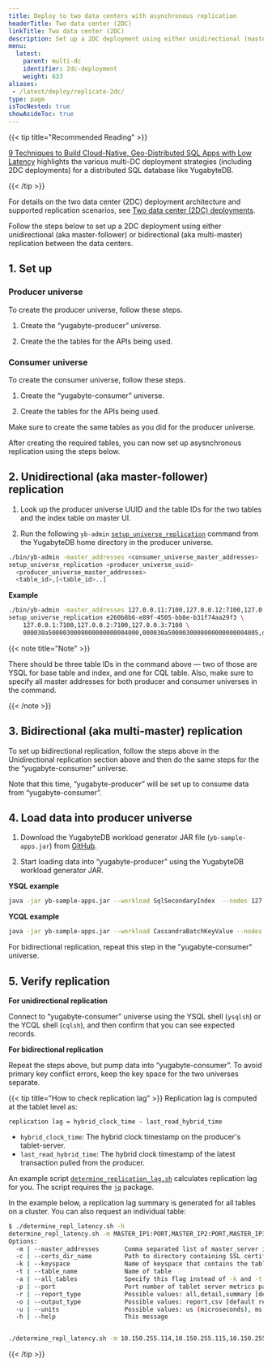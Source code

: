```yaml
---
title: Deploy to two data centers with asynchronous replication
headerTitle: Two data center (2DC)
linkTitle: Two data center (2DC)
description: Set up a 2DC deployment using either unidirectional (master-follower) or bidirectional (multi-master) replication between the data centers.
menu:
  latest:
    parent: multi-dc
    identifier: 2dc-deployment
    weight: 633
aliases:
 - /latest/deploy/replicate-2dc/
type: page
isTocNested: true
showAsideToc: true
---
```



{{< tip title="Recommended Reading" >}}

[9 Techniques to Build Cloud-Native, Geo-Distributed SQL Apps with Low Latency](https://blog.yugabyte.com/9-techniques-to-build-cloud-native-geo-distributed-sql-apps-with-low-latency/) highlights the various multi-DC deployment strategies (including 2DC deployments) for a distributed SQL database like YugabyteDB.

{{< /tip >}}

For details on the two data center (2DC) deployment architecture and supported replication scenarios, see [Two data center (2DC) deployments](../../../architecture/2dc-deployments).

Follow the steps below to set up a 2DC deployment using either unidirectional (aka master-follower) or bidirectional (aka multi-master) replication between the data centers.

## 1. Set up

### Producer universe

To create the producer universe, follow these steps.

1. Create the “yugabyte-producer” universe.

2. Create the the tables for the APIs being used.

### Consumer universe

To create the consumer universe, follow these steps.

1. Create the “yugabyte-consumer” universe.

2. Create the tables for the APIs being used.

Make sure to create the same tables as you did for the producer universe.

After creating the required tables, you can now set up asysnchronous replication using the steps below.

## 2. Unidirectional (aka master-follower) replication

1. Look up the producer universe UUID and the table IDs for the two tables and the index table on master UI.

2. Run the following `yb-admin` [`setup_universe_replication`](../../../admin/yb-admin/#setup-universe-replication) command from the YugabyteDB home directory in the producer universe.

```sh
./bin/yb-admin -master_addresses <consumer_universe_master_addresses>
setup_universe_replication <producer_universe_uuid>
  <producer_universe_master_addresses>
  <table_id>,[<table_id>..]
```

**Example**

```sh
./bin/yb-admin -master_addresses 127.0.0.11:7100,127.0.0.12:7100,127.0.0.13:7100 \
setup_universe_replication e260b8b6-e89f-4505-bb8e-b31f74aa29f3 \
	127.0.0.1:7100,127.0.0.2:7100,127.0.0.3:7100 \
	000030a5000030008000000000004000,000030a5000030008000000000004005,dfef757c415c4b2cacc9315b8acb539a
```

{{< note title="Note" >}}

There should be three table IDs in the command above — two of those are YSQL for base table and index, and one for CQL table. Also, make sure to specify all master addresses for both producer and consumer universes in the command.

{{< /note >}}

## 3. Bidirectional (aka multi-master) replication

To set up bidirectional replication, follow the steps above in the Unidirectional replication section above and then do the same steps for the the “yugabyte-consumer” universe.

Note that this time, “yugabyte-producer” will be set up to consume data from “yugabyte-consumer”.

## 4. Load data into producer universe

1. Download the YugabyteDB workload generator JAR file (`yb-sample-apps.jar`) from [GitHub](https://github.com/yugabyte/yb-sample-apps).

2. Start loading data into “yugabyte-producer” using the YugabyteDB workload generator JAR.

**YSQL example**

```sh
java -jar yb-sample-apps.jar --workload SqlSecondaryIndex  --nodes 127.0.0.1:5433
```

**YCQL example**

```sh
java -jar yb-sample-apps.jar --workload CassandraBatchKeyValue --nodes 127.0.0.1:9042
```

For bidirectional replication, repeat this step in the "yugabyte-consumer" universe.

## 5. Verify replication

**For unidirectional replication**

Connect to “yugabyte-consumer” universe using the YSQL shell (`ysqlsh`) or the YCQL shell (`cqlsh`), and then confirm that you can see expected records.

**For bidirectional replication**

Repeat the steps above, but pump data into “yugabyte-consumer”. To avoid primary key conflict errors, keep the key space for the two universes separate.


{{< tip title="How to check replication lag" >}}
Replication lag is computed at the tablet level as:

```
replication lag = hybrid_clock_time - last_read_hybrid_time
```

* `hybrid_clock_time`: The hybrid clock timestamp on the producer's tablet-server.
* `last_read_hybrid_time`: The hybrid clock timestamp of the latest transaction pulled from the producer.

An example script [`determine_replication_lag.sh`](/files/determine_replication_lag.sh) calculates replication lag for you. 
The script requires the [`jq`](https://stedolan.github.io/jq/) package.

In the example below, a replication lag summary is generated for all tables on a cluster. You can also request an individual table:
```bash
$ ./determine_repl_latency.sh -h
determine_repl_latency.sh -m MASTER_IP1:PORT,MASTER_IP2:PORT,MASTER_IP3:PORT [ -c PATH_TO_SSL_CERTIFICATE ] (-k KEYSPACE -t TABLENAME | -a) [ -p PORT ] [ -r report ] [ -o output ] [ -u units ]
Options:
  -m | --master_addresses       Comma separated list of master_server ip addresses with optional port numbers [default 7100]
  -c | --certs_dir_name         Path to directory containing SSL certificates if TLS node-to-node encryption is enabled
  -k | --keyspace               Name of keyspace that contains the table that is being queried. YSQL keyspaces must be prefixed with ysql
  -t | --table_name             Name of table
  -a | --all_tables             Specify this flag instead of -k and -t if you want all tables in the universe included
  -p | --port                   Port number of tablet server metrics page [default 9000]
  -r | --report_type            Possible values: all,detail,summary [default all]
  -o | --output_type            Possible values: report,csv [default report]
  -u | --units                  Possible values: us (microseconds), ms (milliseconds) [default ms]
  -h | --help                   This message


./determine_repl_latency.sh -m 10.150.255.114,10.150.255.115,10.150.255.113
```

{{< /tip >}}
